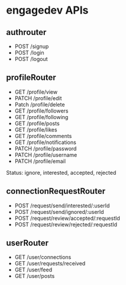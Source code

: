# engagedev APIs

## authrouter
- POST /signup
- POST /login
- POST /logout


## profileRouter
- GET /profile/view
- PATCH /profile/edit
- Patch /profile/delete
- GET /profile/followers
- GET /profile/following
- GET /profile/posts
- GET /profile/likes
- GET /profile/comments
- GET /profile/notifications
- PATCH /profile/password
- PATCH /profile/username
- PATCH /profile/email



Status: ignore, interested, accepted, rejected

## connectionRequestRouter
- POST /request/send/interested/:userId
- POST /request/send/ignored/:userId
- POST /request/review/accepted/:requestId
- POST /request/review/rejected/:requestId  


## userRouter
- GET /user/connections
- GET /user/requests/received
- GET /user/feed
- GET /user/posts

